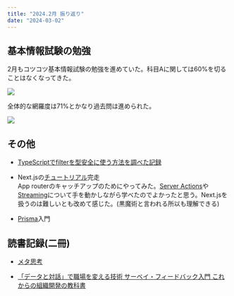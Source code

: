 ```yaml
---
title: "2024.2月 振り返り"
date: "2024-03-02"
---
```


## 基本情報試験の勉強

2月もコツコツ基本情報試験の勉強を進めていた。科目Aに関しては60%を切ることはなくなってきた。

![](/images/スクリーンショット-2024-03-02-23.23.31.png)

全体的な網羅度は71%とかなり過去問は進められた。

![](/images/スクリーンショット-2024-03-02-23.23.40.png)

## その他

- [TypeScriptでfilterを型安全に使う方法を調べた記録](https://www.blog.itosae.com/posts/10080)

- Next.jsの[チュートリアル](https://nextjs.org/learn/dashboard-app)完走  
    App routerのキャッチアップのためにやってみた。[Server Actions](https://nextjs.org/docs/app/building-your-application/data-fetching/server-actions-and-mutations)や[Streaming](https://nextjs.org/docs/app/building-your-application/routing/loading-ui-and-streaming#instant-loading-states)について手を動かしながら学べたのでよかったと思う。Next.jsを扱うのは難しいとも改めて感じた。(黒魔術と言われる所以も理解できる)

- [Prisma](https://www.prisma.io/)入門

## 読書記録(二冊)

- [メタ思考](https://www.amazon.co.jp/%E3%83%A1%E3%82%BF%E6%80%9D%E8%80%83%EF%BD%9E%E3%80%8C%E9%A0%AD%E3%81%AE%E3%81%84%E3%81%84%E4%BA%BA%E3%80%8D%E3%81%AE%E6%80%9D%E8%80%83%E6%B3%95%E3%82%92%E8%BA%AB%E3%81%AB%E3%81%A4%E3%81%91%E3%82%8B-%E6%BE%A4%E5%86%86-ebook/dp/B0CL8HB9MR/ref=sr_1_1?adgrpid=52219822966&dib=eyJ2IjoiMSJ9.wynw9yaKmmHr8In-1MpdgkV6XxgOBFPL256ejZh5ZuDTLki-27tvmwjGD4HF1ORqmzwc6bUIaeSYd-DegV2bY5LKemr9Lw-HpsUpV5RMLur8vhG4Nmn2rD3BTHWVOG2C_xJ1EOtwB7WrUn3CsmZRoxH4FPMroZqxUcFn0MK_XDHXkLkwJI66vV3tEv_TQe3PhIKFZQKn6BP-HTXOcEfhTXt7F3TaU1nyk5rQW_qPBdBeVLn79kBJHc9SggtV3TCIpRzcOGfP50F0FrBaR7m9FT7p2-3Utf7AN0n4DMfTTeQ.q-K44gB5BqY9wDvIfgt8KDjS6rz2kNVVvxqJnDdQhek&dib_tag=se&gclid=CjwKCAiAuYuvBhApEiwAzq_YiVn1Lns-vyMYJkDhay68V7VxiAkExIMVsFiM_sz0UcTki5PBw6FQYBoCiwEQAvD_BwE&hvadid=679002957010&hvdev=c&hvlocphy=1028850&hvnetw=g&hvqmt=e&hvrand=14722745526392024330&hvtargid=kwd-425973083219&hydadcr=16035_13711624&jp-ad-ap=0&keywords=%E3%83%A1%E3%82%BF%E6%80%9D%E8%80%83&qid=1709389247&sr=8-1)

- [「データと対話」で職場を変える技術 サーベイ・フィードバック入門 これからの組織開発の教科書](https://www.amazon.co.jp/gp/product/B08545ZN82/ref=ppx_yo_dt_b_d_asin_title_351_o01?ie=UTF8&psc=1)
